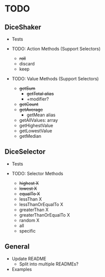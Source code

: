 # TODO

## DiceShaker

- Tests

- TODO: Action Methods (Support Selectors)
  - ~~roll~~
  - discard
  - keep

- TODO: Value Methods (Support Selectors)
  - ~~getSum~~
    - ~~getTotal alias~~
    - +modifier?
  - ~~getCount~~
  - ~~getAverage~~
    - getMean alias
  - getAllValues: array
  - getHighestValue
  - getLowestValue
  - getMedian

## DiceSelector

- Tests

- TODO: Selector Methods
  - ~~highest X~~
  - ~~lowest X~~
  - ~~equalTo X~~
  - lessThan X
  - lessThanOrEqualTo X
  - greaterThan X
  - greaterThanOrEqualTo X
  - random X
  - all
  - specific
  
## General

- Update README
  - Split into multiple READMEs?
- Examples